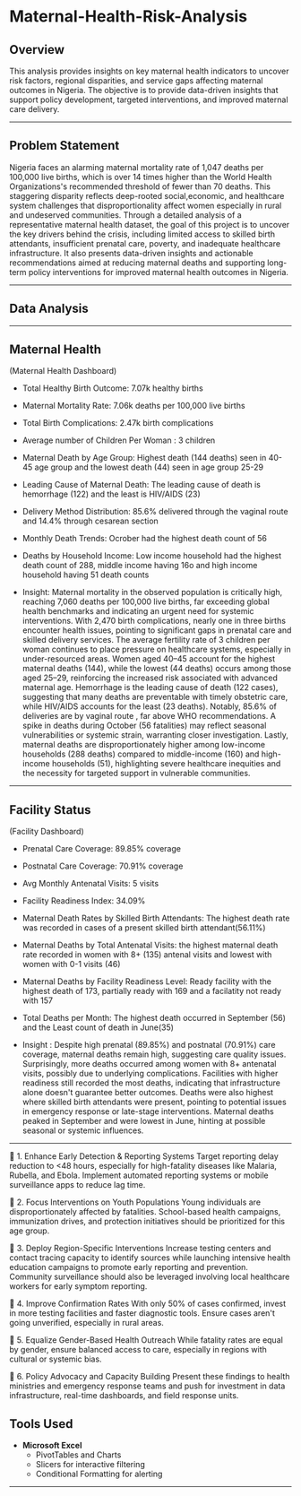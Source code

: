 # Maternal-Health-Risk-Analysis

## Overview
This analysis provides insights on key maternal health indicators to uncover risk factors, regional disparities, and service gaps affecting maternal outcomes in Nigeria. The objective is to provide data-driven insights that support policy development, targeted interventions, and improved maternal care delivery.

---

## Problem Statement
Nigeria faces an alarming maternal mortality rate of 1,047 deaths per 100,000 live births, which is over 14 times higher than the World Health Organizations's recommended threshold of fewer than 70 deaths. This staggering disparity reflects deep-rooted social,economic, and healthcare system challenges that disproportionality affect women especially in rural and undeserved communities.
Through a detailed analysis of a representative maternal health dataset, the goal of this project is to uncover the key drivers behind the crisis, including limited access to skilled birth attendants, insufficient prenatal care, poverty, and inadequate healthcare infrastructure. It also presents data-driven insights and actionable recommendations aimed at reducing maternal deaths and supporting long-term policy interventions for improved maternal health outcomes in Nigeria.

---

## Data Analysis

---

## Maternal Health
(Maternal Health Dashboard)
 - Total Healthy Birth Outcome: 7.07k healthy births
 - Maternal Mortality Rate: 7.06k deaths per 100,000 live births
 - Total Birth Complications: 2.47k birth complications 
 - Average number of Children Per Woman : 3 children 
 - Maternal Death by Age Group: Highest death (144 deaths) seen in 40-45 age group and the lowest death (44) seen in age group 25-29
 - Leading Cause of Maternal Death: The leading cause of death is hemorrhage (122) and the least is HIV/AIDS (23)
 - Delivery Method Distribution: 85.6% delivered through the vaginal route and 14.4% through cesarean section 
 - Monthly Death Trends: Ocrober had the highest death count of 56
 - Deaths by Household Income: Low income household had the highest death count of 288, middle income having 16o and high income household having 51 death counts

 - Insight: Maternal mortality in the observed population is critically high, reaching 7,060 deaths per 100,000 live births, far exceeding global health benchmarks and indicating an urgent need for systemic interventions. With 2,470 birth complications, nearly one in three births encounter health issues, pointing to significant gaps in prenatal care and skilled delivery services. The average fertility rate of 3 children per woman continues to place pressure on healthcare systems, especially in under-resourced areas. Women aged 40–45 account for the highest maternal deaths (144), while the lowest (44 deaths) occurs among those aged 25–29, reinforcing the increased risk associated with advanced maternal age. Hemorrhage is the leading cause of death (122 cases), suggesting that many deaths are preventable with timely obstetric care, while HIV/AIDS accounts for the least (23 deaths). Notably, 85.6% of deliveries are by vaginal route , far above WHO recommendations. A spike in deaths during October (56 fatalities) may reflect seasonal vulnerabilities or systemic strain, warranting closer investigation. Lastly, maternal deaths are disproportionately higher among low-income households (288 deaths) compared to middle-income (160) and high-income households (51), highlighting severe healthcare inequities and the necessity for targeted support in vulnerable communities.

---

## Facility Status
(Facility Dashboard)
- Prenatal Care Coverage: 89.85% coverage
- Postnatal Care Coverage: 70.91% coverage
- Avg Monthly Antenatal Visits: 5 visits
- Facility Readiness Index: 34.09%
- Maternal Death Rates by Skilled Birth Attendants: The highest death rate was recorded in cases of a present skilled birth attendant(56.11%)
- Maternal Deaths by Total Antenatal Visits: the highest maternal death rate recorded in women with 8+ (135) antenal visits and lowest with women with 0-1 visits (46)
- Maternal Deaths by Facility Readiness Level: Ready facility with the highest death of 173, partially ready with 169 and a facilatity not ready with 157
- Total Deaths per Month: The highest death occurred in September (56) and the Least count of death in June(35)
  
- Insight : Despite high prenatal (89.85%) and postnatal (70.91%) care coverage, maternal deaths remain high, suggesting care quality issues. Surprisingly, more deaths occurred among women with 8+ antenatal visits, possibly due to underlying complications. Facilities with higher readiness still recorded the most deaths, indicating that infrastructure alone doesn't guarantee better outcomes. Deaths were also highest where skilled birth attendants were present, pointing to potential issues in emergency response or late-stage interventions. Maternal deaths peaked in September and were lowest in June, hinting at possible seasonal or systemic influences.

---

🏥 1. Enhance Early Detection & Reporting Systems
Target reporting delay reduction to <48 hours, especially for high-fatality diseases like Malaria, Rubella, and Ebola. Implement automated reporting systems or mobile surveillance apps to reduce lag time.

🎯 2. Focus Interventions on Youth Populations
Young individuals are disproportionately affected by fatalities. School-based health campaigns, immunization drives, and protection initiatives should be prioritized for this age group.

📍 3. Deploy Region-Specific Interventions
Increase testing centers and contact tracing capacity to identify sources while launching intensive health education campaigns to promote early reporting and prevention. Community surveillance should also be leveraged involving local healthcare workers for early symptom reporting.

🧪 4. Improve Confirmation Rates
With only 50% of cases confirmed, invest in more testing facilities and faster diagnostic tools. Ensure cases aren't going unverified, especially in rural areas.

🚻 5. Equalize Gender-Based Health Outreach
While fatality rates are equal by gender, ensure balanced access to care, especially in regions with cultural or systemic bias.

📢 6. Policy Advocacy and Capacity Building
Present these findings to health ministries and emergency response teams and push for investment in data infrastructure, real-time dashboards, and field response units.




## Tools Used

- **Microsoft Excel**  
  - PivotTables and Charts  
  - Slicers for interactive filtering  
  - Conditional Formatting for alerting

---


